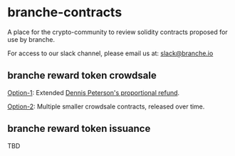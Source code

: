 # branche-contracts
A place for the crypto-community to review solidity contracts proposed for use by branche.

For access to our slack channel, please email us at: slack@branche.io

## branche reward token crowdsale
[Option-1](capped_crowdsale.sol): Extended [Dennis Peterson's proportional refund](http://www.blunderingcode.com/fairtokensales/).

[Option-2](routing_contract.sol): Multiple smaller crowdsale contracts, released over time.

## branche reward token issuance
TBD
